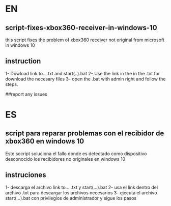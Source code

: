 # EN
## script-fixes-xbox360-receiver-in-windows-10
this script fixes the problem of xbox360 receiver not original from microsoft in windows 10

## instruction
1- Dowload link to....txt  and start(..).bat
2- Use the link in the in the .txt for download the necesary files
3- open the .bat with admin right and follow the steps.

##report any issues


# ES

## script para reparar problemas con el recibidor de xbox360 en windows 10
Este sccript soluciona el fallo donde es detectado como dispositivo desconocido los recibidores no originales en windows 10

## instruciones
1- descarga el archivo link to.....txt y start(...).bat
2- usa el link dentro del archivo .txt para descargar los archivos necesarios
3- ejecuta el archivo start(...).bat con privilegios de administrador y sigue los pasos